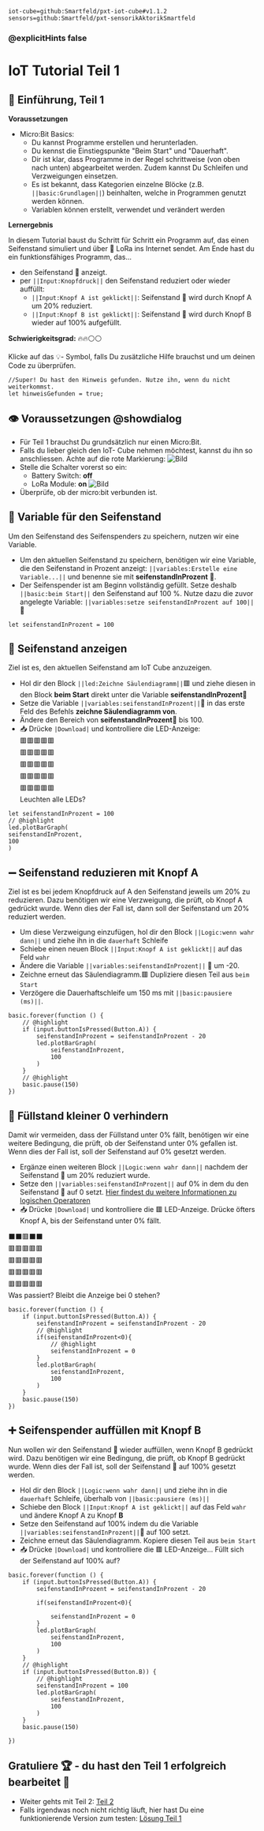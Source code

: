 ```package
iot-cube=github:Smartfeld/pxt-iot-cube#v1.1.2
sensors=github:Smartfeld/pxt-sensorikAktorikSmartfeld
```
### @explicitHints false

# IoT Tutorial Teil 1


## 📗 Einführung,  Teil 1

**Voraussetzungen**
* Micro:Bit Basics: 
    * Du kannst Programme erstellen und herunterladen.
    * Du kennst die Einstiegspunkte "Beim Start" und "Dauerhaft".
    * Dir ist klar, dass Programme in der Regel schrittweise (von oben nach unten) abgearbeitet werden. Zudem kannst Du Schleifen und Verzweigungen einsetzen.
    * Es ist bekannt, dass Kategorien einzelne Blöcke (z.B. ``||basic:Grundlagen||``) beinhalten, welche in Programmen genutzt werden können.
    * Variablen können erstellt, verwendet und verändert werden

**Lernergebnis**

In diesem Tutorial baust du Schritt für Schritt ein Programm auf, 
das einen Seifenstand simuliert und über 🛜 LoRa ins Internet sendet. Am Ende hast 
du ein funktionsfähiges Programm, das...

* den Seifenstand 🧼 anzeigt.
* per ``||Input:Knopfdruck||`` den Seifenstand reduziert oder wieder auffüllt:
    * ``||Input:Knopf A ist geklickt||``: Seifenstand 🧼 wird durch Knopf A um 20% reduziert.
    * ``||Input:Knopf B ist geklickt||``: Seifenstand 🧼 wird durch Knopf B wieder auf 100% aufgefüllt.

**Schwierigkeitsgrad:** 🔥🔥⚪⚪

Klicke auf das 💡- Symbol, falls Du zusätzliche Hilfe brauchst und um deinen Code zu überprüfen.

```blocks
//Super! Du hast den Hinweis gefunden. Nutze ihn, wenn du nicht weiterkommst.
let hinweisGefunden = true;
```

## 👁️ Voraussetzungen @showdialog
* Für Teil 1 brauchst Du grundsätzlich nur einen Micro:Bit. 
* Falls du lieber gleich den IoT- Cube nehmen möchtest, kannst du ihn so anschliessen. Achte auf
die rote Markierung:
![Bild](https://reifab.github.io/pxt-iot-tutorial/static/tutorials/iot-cube-anschliessen-klein.png)
* Stelle die Schalter vorerst so ein:
    * Battery Switch: **off**
    * LoRa Module: **on**
![Bild](https://reifab.github.io/pxt-iot-tutorial/static/tutorials/iot-cube-power-switches-klein.png)
* Überprüfe, ob der micro:bit verbunden ist.

## 🧼 Variable für den Seifenstand
Um den Seifenstand des Seifenspenders zu speichern, nutzen wir eine Variable.
* Um den aktuellen Seifenstand zu speichern, benötigen wir eine Variable, die den Seifenstand in Prozent anzeigt: 
``||variables:Erstelle eine Variable...||`` und benenne sie mit **seifenstandInProzent** 🧼.
* Der Seifenspender ist am Beginn vollständig gefüllt. Setze deshalb ``||basic:beim Start||`` den Seifenstand auf 100 %. Nutze dazu die zuvor angelegte Variable: ``||variables:setze seifenstandInProzent auf 100||``🧼



```blocks
let seifenstandInProzent = 100
```

## 🧼 Seifenstand anzeigen
Ziel ist es, den aktuellen Seifenstand am IoT Cube anzuzeigen.
* Hol dir den Block ``||led:Zeichne Säulendiagramm||``🟥 und ziehe diesen in den Block **beim Start** direkt unter die Variable **seifenstandInProzent**🧼
* Setze die Variable ``||variables:seifenstandInProzent||``🧼 in das erste Feld des Befehls **zeichne Säulendiagramm von**. 
* Ändere den Bereich von **seifenstandInProzent**🧼 bis 100. 
* 📥 Drücke `|Download|` und kontrolliere die LED-Anzeige:  
🟥🟥🟥🟥🟥  
🟥🟥🟥🟥🟥  
🟥🟥🟥🟥🟥  
🟥🟥🟥🟥🟥  
🟥🟥🟥🟥🟥  
Leuchten alle LEDs?

```blocks
let seifenstandInProzent = 100
// @highlight
led.plotBarGraph(
seifenstandInProzent,
100
)
```

## ➖ Seifenstand reduzieren mit Knopf A
Ziel ist es bei jedem Knopfdruck auf A den Seifenstand jeweils um 20% zu reduzieren.
Dazu benötigen wir eine Verzweigung, die prüft, ob Knopf A gedrückt wurde. Wenn dies der Fall ist, 
dann soll der Seifenstand um 20% reduziert werden.
* Um diese Verzweigung einzufügen, hol dir den Block ``||Logic:wenn wahr dann||`` und 
ziehe ihn in die ``dauerhaft`` Schleife
* Schiebe einen neuen Block ``||Input:Knopf A ist geklickt||`` auf das Feld ``wahr``
* Ändere die Variable ``||variables:seifenstandInProzent||`` 🧼 um -20.
* Zeichne erneut das Säulendiagramm.🟥 Dupliziere diesen Teil aus ``beim Start``
* Verzögere die Dauerhaftschleife um 150 ms mit ``||basic:pausiere (ms)||``.

```blocks
basic.forever(function () {
    // @highlight
    if (input.buttonIsPressed(Button.A)) {
        seifenstandInProzent = seifenstandInProzent - 20
        led.plotBarGraph(
            seifenstandInProzent,
            100
        )
    }
    // @highlight
    basic.pause(150)
})
```

## 🧼 Füllstand kleiner 0 verhindern
Damit wir vermeiden, dass der Füllstand unter 0% fällt, benötigen wir eine weitere Bedingung, die prüft, 
ob der Seifenstand unter 0% gefallen ist. Wenn dies der Fall ist, soll der Seifenstand auf 0% gesetzt werden.
* Ergänze einen weiteren Block ``||Logic:wenn wahr dann||`` nachdem der Seifenstand 🧼 um 20% reduziert wurde.
* Setze den ``||variables:seifenstandInProzent||`` auf 0% in dem du den Seifenstand 🧼 auf 0 setzt.
[Hier findest du weitere Informationen zu logischen Operatoren](https://makecode.microbit.org/blocks/logic/boolean)
* 📥 Drücke `|Download|` und kontrolliere die 🟥 LED-Anzeige. Drücke öfters Knopf A, bis der Seifenstand unter 0% fällt. 

⬛⬛🟥⬛⬛  
🟥🟥🟥🟥🟥  
🟥🟥🟥🟥🟥  
🟥🟥🟥🟥🟥  
🟥🟥🟥🟥🟥  
Was passiert? Bleibt die Anzeige bei 0 stehen?  

```blocks
basic.forever(function () {
    if (input.buttonIsPressed(Button.A)) {
        seifenstandInProzent = seifenstandInProzent - 20
        // @highlight
        if(seifenstandInProzent<0){
            // @highlight
            seifenstandInProzent = 0
        }
        led.plotBarGraph(
            seifenstandInProzent,
            100
        )
    }
    basic.pause(150)
})
```

## ➕ Seifenspender auffüllen mit Knopf B
Nun wollen wir den Seifenstand 🧼 wieder auffüllen, wenn Knopf B gedrückt wird.
Dazu benötigen wir eine Bedingung, die prüft, ob Knopf B gedrückt wurde. Wenn dies der Fall ist, soll der Seifenstand 🧼 auf 100% gesetzt werden.
* Hol dir den Block ``||Logic:wenn wahr dann||`` und ziehe ihn in
die ``dauerhaft`` Schleife, überhalb von ``||basic:pausiere (ms)||``
* Schiebe den Block ``||Input:Knopf A ist geklickt||`` auf das Feld ``wahr``
und ändere Knopf A zu Knopf **B**
* Setze den Seifenstand auf 100% indem du die Variable ``||variables:seifenstandInProzent||``🧼 auf 100 setzt.
* Zeichne erneut das Säulendiagramm. Kopiere diesen Teil aus ``beim Start``
* 📥 Drücke `|Download|` und kontrolliere die 🟥 LED-Anzeige... 
Füllt sich der Seifenstand auf 100% auf?

```blocks
basic.forever(function () {
    if (input.buttonIsPressed(Button.A)) {
        seifenstandInProzent = seifenstandInProzent - 20
        
        if(seifenstandInProzent<0){
           
            seifenstandInProzent = 0
        }
        led.plotBarGraph(
            seifenstandInProzent,
            100
        )
    }
    // @highlight
    if (input.buttonIsPressed(Button.B)) {
        // @highlight
        seifenstandInProzent = 100
        led.plotBarGraph(
            seifenstandInProzent,
            100
        )
    }
    basic.pause(150)
   
})
```

## Gratuliere 🏆 - du hast den Teil 1 erfolgreich bearbeitet 🚀

* Weiter gehts mit Teil 2: [Teil 2](https://makecode.microbit.org/#tutorial:github:reifab/pxt-iot-tutorial/docs/tutorials/seifenspender-part-2)
* Falls irgendwas noch nicht richtig läuft, hier hast Du eine funktionierende Version zum testen: [Lösung Teil 1](https://makecode.microbit.org/#tutorial:github:reifab/pxt-iot-tutorial/docs/tutorials/seifenspender-part-1-solution)


